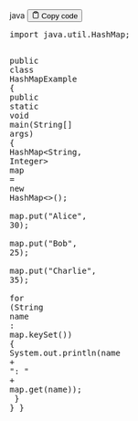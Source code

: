 <div class="code-element">
<div class="lang-line">
  <text>java</text>
  <button class="copy-button"
          id="codef58b5808146bbcb412d557be5fc51533b"
          onclick="copyCode(codef58b5808146bbcb412d557be5fc51533, codef58b5808146bbcb412d557be5fc51533b)">
    <svg stroke="currentColor"
         fill="none"
         stroke-width="2"
         viewBox="0 0 24 24"
         stroke-linecap="round"
         stroke-linejoin="round"
         class="h-4 w-4"
         height="1em"
         width="1em"
         xmlns="http://www.w3.org/2000/svg">
      <path d="M16 4h2a2 2 0 0 1 2 2v14a2 2 0 0 1-2 2H6a2 2 0 0 1-2-2V6a2 2 0 0 1 2-2h2"></path>
      <rect x="8" y="2" width="8" height="4" rx="1" ry="1"></rect>
    </svg>
    <text>Copy code</text>
  </button>

</div>
<div class="code" id="codef58b5808146bbcb412d557be5fc51533"><div class="highlight"><pre><span></span><span class="kn">import</span><span class="w"> </span><span class="nn">java.util.HashMap</span><span class="p">;</span>

<span class="kd">public</span><span class="w"> </span><span class="kd">class</span> <span class="nc">HashMapExample</span><span class="w"> </span><span class="p">{</span>
<span class="w">    </span><span class="kd">public</span><span class="w"> </span><span class="kd">static</span><span class="w"> </span><span class="kt">void</span><span class="w"> </span><span class="nf">main</span><span class="p">(</span><span class="n">String</span><span class="o">[]</span><span class="w"> </span><span class="n">args</span><span class="p">)</span><span class="w"> </span><span class="p">{</span>
<span class="w">        </span><span class="n">HashMap</span><span class="o">&lt;</span><span class="n">String</span><span class="p">,</span><span class="w"> </span><span class="n">Integer</span><span class="o">&gt;</span><span class="w"> </span><span class="n">map</span><span class="w"> </span><span class="o">=</span><span class="w"> </span><span class="k">new</span><span class="w"> </span><span class="n">HashMap</span><span class="o">&lt;&gt;</span><span class="p">();</span>
<span class="w">        </span><span class="n">map</span><span class="p">.</span><span class="na">put</span><span class="p">(</span><span class="s">&quot;Alice&quot;</span><span class="p">,</span><span class="w"> </span><span class="mi">30</span><span class="p">);</span>
<span class="w">        </span><span class="n">map</span><span class="p">.</span><span class="na">put</span><span class="p">(</span><span class="s">&quot;Bob&quot;</span><span class="p">,</span><span class="w"> </span><span class="mi">25</span><span class="p">);</span>
<span class="w">        </span><span class="n">map</span><span class="p">.</span><span class="na">put</span><span class="p">(</span><span class="s">&quot;Charlie&quot;</span><span class="p">,</span><span class="w"> </span><span class="mi">35</span><span class="p">);</span>
<span class="w">        </span>
<span class="w">        </span><span class="k">for</span><span class="w"> </span><span class="p">(</span><span class="n">String</span><span class="w"> </span><span class="n">name</span><span class="w"> </span><span class="p">:</span><span class="w"> </span><span class="n">map</span><span class="p">.</span><span class="na">keySet</span><span class="p">())</span><span class="w"> </span><span class="p">{</span>
<span class="w">            </span><span class="n">System</span><span class="p">.</span><span class="na">out</span><span class="p">.</span><span class="na">println</span><span class="p">(</span><span class="n">name</span><span class="w"> </span><span class="o">+</span><span class="w"> </span><span class="s">&quot;: &quot;</span><span class="w"> </span><span class="o">+</span><span class="w"> </span><span class="n">map</span><span class="p">.</span><span class="na">get</span><span class="p">(</span><span class="n">name</span><span class="p">));</span>
<span class="w">        </span><span class="p">}</span>
<span class="w">    </span><span class="p">}</span>
<span class="p">}</span>
</pre></div></div>
</div>